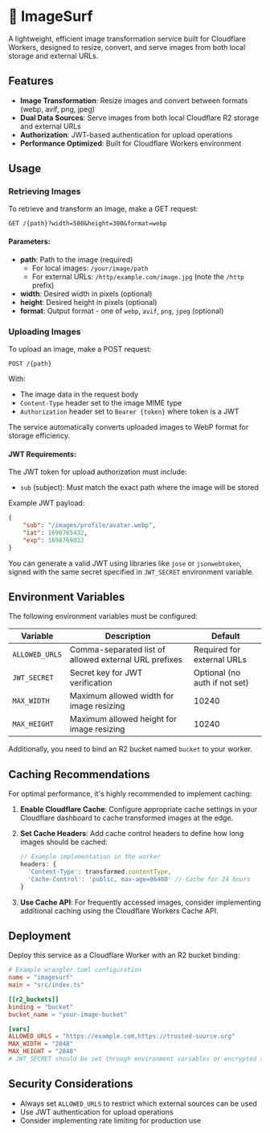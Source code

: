 # 🌊 ImageSurf

A lightweight, efficient image transformation service built for Cloudflare Workers, designed to resize, convert, and serve images from both local storage and external URLs.

## Features

- **Image Transformation**: Resize images and convert between formats (webp, avif, png, jpeg)
- **Dual Data Sources**: Serve images from both local Cloudflare R2 storage and external URLs
- **Authorization**: JWT-based authentication for upload operations
- **Performance Optimized**: Built for Cloudflare Workers environment

## Usage

### Retrieving Images

To retrieve and transform an image, make a GET request:

```
GET /{path}?width=500&height=300&format=webp
```

#### Parameters:

- **path**: Path to the image (required)
  - For local images: `/your/image/path`
  - For external URLs: `/http/example.com/image.jpg` (note the `/http` prefix)
- **width**: Desired width in pixels (optional)
- **height**: Desired height in pixels (optional)
- **format**: Output format - one of `webp`, `avif`, `png`, `jpeg` (optional)

### Uploading Images

To upload an image, make a POST request:

```
POST /{path}
```

With:

- The image data in the request body
- `Content-Type` header set to the image MIME type
- `Authorization` header set to `Bearer {token}` where token is a JWT

The service automatically converts uploaded images to WebP format for storage efficiency.

#### JWT Requirements:

The JWT token for upload authorization must include:

- `sub` (subject): Must match the exact path where the image will be stored

Example JWT payload:

```json
{
	"sub": "/images/profile/avatar.webp",
	"iat": 1698765432,
	"exp": 1698769032
}
```

You can generate a valid JWT using libraries like `jose` or `jsonwebtoken`, signed with the same secret specified in `JWT_SECRET` environment variable.

## Environment Variables

The following environment variables must be configured:

| Variable       | Description                                           | Default                       |
| -------------- | ----------------------------------------------------- | ----------------------------- |
| `ALLOWED_URLS` | Comma-separated list of allowed external URL prefixes | Required for external URLs    |
| `JWT_SECRET`   | Secret key for JWT verification                       | Optional (no auth if not set) |
| `MAX_WIDTH`    | Maximum allowed width for image resizing              | 10240                         |
| `MAX_HEIGHT`   | Maximum allowed height for image resizing             | 10240                         |

Additionally, you need to bind an R2 bucket named `bucket` to your worker.

## Caching Recommendations

For optimal performance, it's highly recommended to implement caching:

1. **Enable Cloudflare Cache**: Configure appropriate cache settings in your Cloudflare dashboard to cache transformed images at the edge.

2. **Set Cache Headers**: Add cache control headers to define how long images should be cached:

   ```js
   // Example implementation in the worker
   headers: {
     'Content-Type': transformed.contentType,
     'Cache-Control': 'public, max-age=86400' // Cache for 24 hours
   }
   ```

3. **Use Cache API**: For frequently accessed images, consider implementing additional caching using the Cloudflare Workers Cache API.

## Deployment

Deploy this service as a Cloudflare Worker with an R2 bucket binding:

```toml
# Example wrangler.toml configuration
name = "imagesurf"
main = "src/index.ts"

[[r2_buckets]]
binding = "bucket"
bucket_name = "your-image-bucket"

[vars]
ALLOWED_URLS = "https://example.com,https://trusted-source.org"
MAX_WIDTH = "2048"
MAX_HEIGHT = "2048"
# JWT_SECRET should be set through environment variables or encrypted secrets
```

## Security Considerations

- Always set `ALLOWED_URLS` to restrict which external sources can be used
- Use JWT authentication for upload operations
- Consider implementing rate limiting for production use
